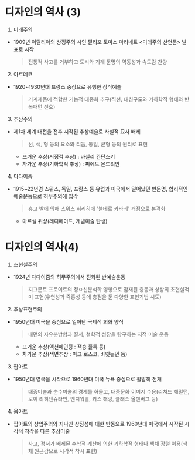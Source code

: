 # 디자인의 역사 (3)

1. 미래주의

- 1909년 이탈리아의 상징주의 시인 필리포 토마소 마리네트 <미래주의 선언문> 발표로 시작
  > 전통적 사고를 거부하고 도시와 기계 문명의 역동성과 속도감 찬양

2. 아르데코

- 1920~1930년대 프랑스 중싱으로 유행한 장식예술
  > 기계제품에 적합한 기능적 대중화 추구(직선, 대칭구도와 기하학적 형태와 반복패턴 선호)

3. 추상주의

- 제1차 세계 대전을 전후 시작된 추상예술로 사실적 묘사 배제
  > 선, 색, 형 등의 요소와 리듬, 통일, 균형 등의 원리로 표현
  - 뜨거운 추상(서정적 추상) : 바실리 칸단스키
  - 차가운 추상(기하학적 추상) : 피에트 몬드리안

4. 다다이즘

- 1915~22년경 스위스, 독일, 프랑스 등 유럽과 미국에서 일어났던 반문명, 합리적인 예술운동으로 허무주의에 입각
  > 휴고 발에 의해 스위스 취리히에 '불테르 카바레' 개점으로 본격화
  - 마르셀 뒤샹(레디메이드, 개념미술 탄생)

# 디자인의 역사(4)

1. 초현실주의

- 1924년 다다이즘의 허무주의에서 진화된 반예술운동
  > 지그문트 프로이트의 정ㅇ신분석학 영향으로 잠재된 충동과 상상의 초현실적 미 표현(우연성과 즉흥성 등에 총점을 둔 다양한 표현기법 시도)

2. 추상표현주의

- 1950년대 미국을 중심으로 일어난 국제적 회화 양식
  > 내면의 자유분방함과 질서, 철학적 성장을 탐구하는 지적 미술 운동
  - 뜨거운 추상(액션페인팅 : 잭승 플록 등)
  - 차가운 추상(색면추상 : 마크 로스코, 바넷뉴먼 등)

3. 팝아트

- 1950년대 영국을 시작으로 1960년대 미국 뉴욕 중심으로 활발히 전개
  > 대중미술과 순수미술의 경계를 허물고, 대중문화 이미지 수용(리처드 해밀턴, 로이 리히텐슈타인, 엔디워홀, 키스 해링, 클래스 올덴버그 등)

4. 옵아트

- 팝아트의 상업주의와 지나친 상징성에 대한 반동으로 1960년대 미국에서 시작된 시각적 착각을 다룬 추상미술
  > 사고, 정서가 배제된 수학적 계산에 의한 기하학적 형태나 색채 장렬 이용(색채 원근감으로 시각적 착시 표현)
